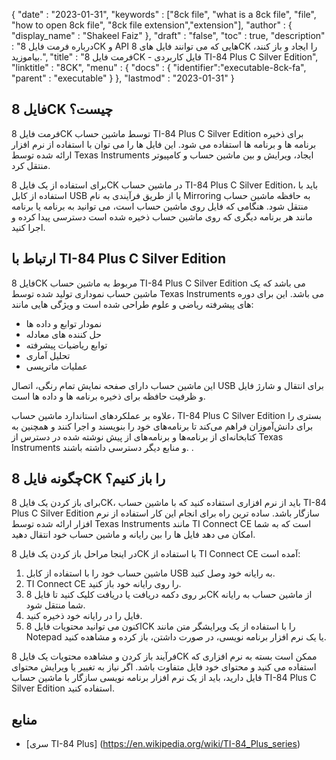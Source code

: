 {
  "date" : "2023-01-31",
  "keywords" : ["8ck file", "what is a 8ck file", "file", "how to open 8ck file", "8ck file extension","extension"],
  "author" : {
    "display_name" : "Shakeel Faiz"
},
  "draft" : "false",
  "toc" : true,
  "description" : "درباره فرمت فایل 8CK و API هایی که می توانند فایل های 8CK را ایجاد و باز کنند، بیاموزید.",
  "title" : "فرمت فایل 8CK - فایل کاربردی TI-84 Plus C Silver Edition",
  "linktitle" : "8CK",
  "menu" : {
    "docs" : {
      "identifier":"executable-8ck-fa",
      "parent" : "executable"
}
},
  "lastmod" : "2023-01-31"
}

## فایل 8CK چیست؟

فرمت فایل 8CK توسط ماشین حساب TI-84 Plus C Silver Edition برای ذخیره برنامه ها و برنامه ها استفاده می شود. این فایل ها را می توان با استفاده از نرم افزار ارائه شده توسط Texas Instruments ایجاد، ویرایش و بین ماشین حساب و کامپیوتر منتقل کرد.

برای استفاده از یک فایل 8CK در ماشین حساب TI-84 Plus C Silver Edition، باید با استفاده از کابل USB یا از طریق فرآیندی به نام Mirroring به حافظه ماشین حساب منتقل شود. هنگامی که فایل روی ماشین حساب است، می توانید به برنامه یا برنامه مانند هر برنامه دیگری که روی ماشین حساب ذخیره شده است دسترسی پیدا کرده و اجرا کنید.

## ارتباط با TI-84 Plus C Silver Edition

فایل 8CK مربوط به ماشین حساب TI-84 Plus C Silver Edition می باشد که یک ماشین حساب نموداری تولید شده توسط Texas Instruments می باشد. این برای دوره های پیشرفته ریاضی و علوم طراحی شده است و ویژگی هایی مانند:

- نمودار توابع و داده ها
- حل کننده های معادله
- توابع ریاضیات پیشرفته
- تحلیل آماری
- عملیات ماتریسی

این ماشین حساب دارای صفحه نمایش تمام رنگی، اتصال USB برای انتقال و شارژ فایل و ظرفیت حافظه برای ذخیره برنامه ها و داده ها است.

علاوه بر عملکردهای استاندارد ماشین حساب، TI-84 Plus C Silver Edition بستری را برای دانش‌آموزان فراهم می‌کند تا برنامه‌های خود را بنویسند و اجرا کنند و همچنین به کتابخانه‌ای از برنامه‌ها و برنامه‌های از پیش نوشته شده در دسترس از Texas Instruments و منابع دیگر دسترسی داشته باشند. .

## چگونه فایل 8CK را باز کنیم؟

برای باز کردن یک فایل 8CK، باید از نرم افزاری استفاده کنید که با ماشین حساب TI-84 Plus C Silver Edition سازگار باشد. ساده ترین راه برای انجام این کار استفاده از نرم افزار ارائه شده توسط Texas Instruments مانند TI Connect CE است که به شما امکان می دهد فایل ها را بین رایانه و ماشین حساب خود انتقال دهید.

در اینجا مراحل باز کردن یک فایل 8CK با استفاده از TI Connect CE آمده است:

1. ماشین حساب خود را با استفاده از کابل USB به رایانه خود وصل کنید.
2. TI Connect CE را روی رایانه خود باز کنید.
3. بر روی دکمه دریافت یا دریافت کلیک کنید تا فایل 8CK از ماشین حساب به رایانه شما منتقل شود.
4. فایل را در رایانه خود ذخیره کنید.
5. اکنون می توانید محتویات فایل 8CK را با استفاده از یک ویرایشگر متن مانند Notepad یا یک نرم افزار برنامه نویسی، در صورت داشتن، باز کرده و مشاهده کنید.

فرآیند باز کردن و مشاهده محتویات یک فایل 8CK ممکن است بسته به نرم افزاری که استفاده می کنید و محتوای خود فایل متفاوت باشد. اگر نیاز به تغییر یا ویرایش محتوای فایل دارید، باید از یک نرم افزار برنامه نویسی سازگار با ماشین حساب TI-84 Plus C Silver Edition استفاده کنید.

## منابع
* [سری TI-84 Plus] (https://en.wikipedia.org/wiki/TI-84_Plus_series)


